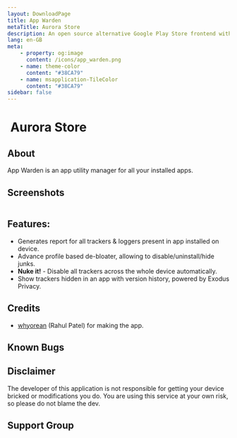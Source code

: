 ```yaml
---
layout: DownloadPage
title: App Warden
metaTitle: Aurora Store
description: An open source alternative Google Play Store frontend with privacy features and clean UI.
lang: en-GB
meta:
    - property: og:image
      content: /icons/app_warden.png
    - name: theme-color
      content: "#38CA79"
    - name: msapplication-TileColor
      content: "#38CA79"
sidebar: false
---
```


# <img class="headerLogo" :src="$withBase('/icons/aurora_wallpapers.png')"> Aurora Store

## About

App Warden is an app utility manager for all your installed apps.

## Screenshots

<img class="zoomable" :src="$withBase('/assets/screenshots_store.png')"/>

## Features:

-   Generates report for all trackers & loggers present in app installed on device.
-   Advance profile based de-bloater, allowing to disable/uninstall/hide junks.
-   **Nuke it!** - Disable all trackers across the whole device automatically.
-   Show trackers hidden in an app with version history, powered by Exodus Privacy.

## Credits

-   [whyorean](https://gitlab.com/whyorean/) (Rahul Patel) for making the app.

## Known Bugs

## Disclaimer

The developer of this application is not responsible for getting your device bricked or modifications you do. You are using this service at your own risk, so please do not blame the dev.

## Support Group

<p align="center">
	<a href="https://t.me/aurorafficial" target="_blank" rel="noopener">
    <img :src="$withBase('/assets/tg-auroraofficial-qr.png')" width="175px" />
  </a>
</p>